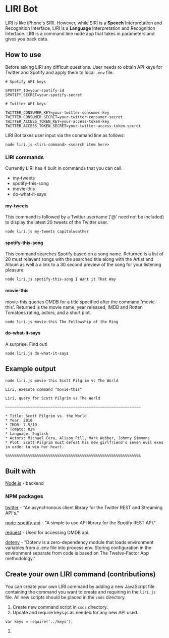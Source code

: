 # LIRI Bot
LIRI is like iPhone's SIRI. However, while SIRI is a **Speech** Interpretation and Recognition Interface, LIRI is a **Language** Interpretation and Recognition Interface. LIRI is a command line node app that takes in parameters and gives you back data.

## How to use
Before asking LIRI any difficult questions. User needs to obtain API keys for Twitter and Spotify and apply them to local `.env` file.
```
# Spotify API keys

SPOTIFY_ID=your-spotify-id
SPOTIFY_SECRET=your-spotify-secret

# Twitter API keys

TWITTER_CONSUMER_KEY=your-twitter-consumer-key
TWITTER_CONSUMER_SECRET=your-twitter-consumer-secret
TWITTER_ACCESS_TOKEN_KEY=your-access-token-key
TWITTER_ACCESS_TOKEN_SECRET=your-twitter-access-token-secret
```
LIRI Bot takes user input via the command line as follows:
```
node liri.js <liri-command> <search item here>
```

### LIRI commands
Currently LIRI has 4 built in commands that you can call.
* my-tweets
* spotify-this-song
* movie-this
* do-what-it-says

#### my-tweets
This command is followed by a Twitter username ('@' need not be included) to display the latest 20 tweets of the Twitter user.
```
node liri.js my-tweets capitalweather
```

#### spotify-this-song
This command searches Spotify based on a song name. Returned is a list of 20 must relavant songs with the searched title along with the Artist and Album as well a a link to a 30 second preview of the song for your listening pleasure.
```
node liri.js spotify-this-song I Want it That Way
```

#### movie-this
movie-this queries OMDB for a title specified after the command 'movie-this'. Returned is the movie name, year released, IMDB and Rotten Tomatoes rating, actors, and a short plot.
```
node liri.js movie-this The Fellowship of the Ring
```

#### do-what-it-says
A surprise. Find out!
```
node liri.js do-what-it-says
```

## Example output
```
node liri.js movie-this Scott Pilgrim vs The World

Liri, execute command "movie-this"

Liri, query for Scott Pilgrim vs The World 

~~~~~~~~~~~~~~~~~~~~~~~~~~~~~~~~~~~~~~~~~~~~~~~~~~~~~~~~~~~~

* Title: Scott Pilgrim vs. the World
* Year: 2010
* IMDB: 7.5/10
* Tomato: 82%
* Language: English
* Actors: Michael Cera, Alison Pill, Mark Webber, Johnny Simmons
* Plot: Scott Pilgrim must defeat his new girlfriend's seven evil exes in order to win her heart.

%%%%%%%%%%%%%%%%%%%%%%%%%%%%%%%%%%%%%%%%%%%%%%%%%%%%%%%%%%%%
```

## Built with
[Node.js](https://nodejs.org/en/docs/) - backend

### NPM packages
[twitter](https://www.npmjs.com/package/twitter) - "An asynchronous client library for the Twitter REST and Streaming API's."

[node-spotify-api](https://www.npmjs.com/package/node-spotify-api) - "A simple to use API library for the Spotify REST API."

[request](https://www.npmjs.com/package/request) - Used for accessing OMDB api.

[dotenv](https://www.npmjs.com/package/dotenv) - "Dotenv is a zero-dependency module that loads environment variables from a .env file into process.env. Storing configuration in the environment separate from code is based on The Twelve-Factor App methodology."

## Create your own LIRI command (contributions)
You can create your own LIRI command by adding a new JavaScript file containing the command you want to create and requiring in the `liri.js` file. All new scripts should be placed in the `cmds` directory.

1. Create new command script in `cmds` directory.
1. Update and require keys.js as needed for any new API used.
```
var keys = require('../keys');
```
1. 
